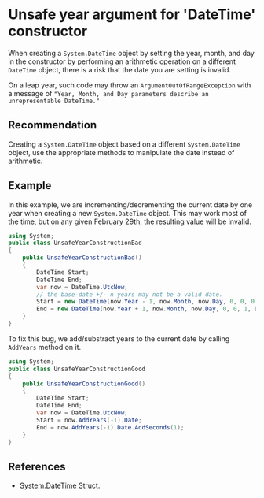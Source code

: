 # Unsafe year argument for 'DateTime' constructor
When creating a `System.DateTime` object by setting the year, month, and day in the constructor by performing an arithmetic operation on a different `DateTime` object, there is a risk that the date you are setting is invalid.

On a leap year, such code may throw an `ArgumentOutOfRangeException` with a message of `"Year, Month, and Day parameters describe an unrepresentable DateTime."`


## Recommendation
Creating a `System.DateTime` object based on a different `System.DateTime` object, use the appropriate methods to manipulate the date instead of arithmetic.


## Example
In this example, we are incrementing/decrementing the current date by one year when creating a new `System.DateTime` object. This may work most of the time, but on any given February 29th, the resulting value will be invalid.


```csharp
using System;
public class UnsafeYearConstructionBad
{
    public UnsafeYearConstructionBad()
    {
        DateTime Start;
        DateTime End;
        var now = DateTime.UtcNow;
        // the base-date +/- n years may not be a valid date.
        Start = new DateTime(now.Year - 1, now.Month, now.Day, 0, 0, 0, DateTimeKind.Utc);
        End = new DateTime(now.Year + 1, now.Month, now.Day, 0, 0, 1, DateTimeKind.Utc);
    }
}
```
To fix this bug, we add/substract years to the current date by calling `AddYears` method on it.


```csharp
using System;
public class UnsafeYearConstructionGood
{
    public UnsafeYearConstructionGood()
    {
        DateTime Start;
        DateTime End;
        var now = DateTime.UtcNow;
        Start = now.AddYears(-1).Date;
        End = now.AddYears(-1).Date.AddSeconds(1);
    }
}
```

## References
* [System.DateTime Struct](https://docs.microsoft.com/en-us/dotnet/api/system.datetime?view=netframework-4.8).
